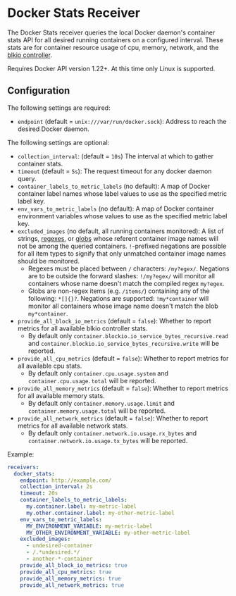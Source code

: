 # Docker Stats Receiver

The Docker Stats receiver queries the local Docker daemon's container stats API for
all desired running containers on a configured interval.  These stats are for container
resource usage of cpu, memory, network, and the
[blkio controller](https://www.kernel.org/doc/Documentation/cgroup-v1/blkio-controller.txt).

Requires Docker API version 1.22+.  At this time only Linux is supported.

## Configuration

The following settings are required:

* `endpoint` (default = `unix:///var/run/docker.sock`): Address to reach the desired Docker daemon. 

The following settings are optional:

* `collection_interval`: (default = `10s`) The interval at which to gather container stats.
* `timeout` (default = `5s`): The request timeout for any docker daemon query.
* `container_labels_to_metric_labels` (no default): A map of Docker container label names whose label values to use
as the specified metric label key.
* `env_vars_to_metric_labels` (no default): A map of Docker container environment variables whose values to use
as the specified metric label key.
* `excluded_images` (no default, all running containers monitored): A list of strings,
[regexes](https://golang.org/pkg/regexp/), or [globs](https://github.com/gobwas/glob) whose referent container image
names will not be among the queried containers. `!`-prefixed negations are possible for all item types to signify that
only unmatched container image names should be monitored.
    * Regexes must be placed between `/` characters: `/my?egex/`.  Negations are to be outside the forward slashes:
    `!/my?egex/` will monitor all containers whose name doesn't match the compiled regex `my?egex`.
    * Globs are non-regex items (e.g. `/items/`) containing any of the following: `*[]{}?`.  Negations are supported:
    `!my*container` will monitor all containers whose image name doesn't match the blob `my*container`.
* `provide_all_block_io_metrics` (default = `false`): Whether to report metrics for all available blkio controller stats.
    * By default only `container.blockio.io_service_bytes_recursive.read` and `container.blockio.io_service_bytes_recursive.write`
    will be reported.
* `provide_all_cpu_metrics` (default = `false`): Whether to report metrics for all available cpu stats.
    * By default only `container.cpu.usage.system` and `container.cpu.usage.total` will be reported.
* `provide_all_memory_metrics` (default = `false`): Whether to report metrics for all available memory stats. 
    * By default only `container.memory.usage.limit` and `container.memory.usage.total` will be reported.
* `provide_all_network_metrics` (default = `false`): Whether to report metrics for all available network stats. 
    * By default only `container.network.io.usage.rx_bytes` and `container.network.io.usage.tx_bytes` will be reported.
		
Example:

```yaml
receivers:
  docker_stats:
    endpoint: http://example.com/
    collection_interval: 2s
    timeout: 20s
    container_labels_to_metric_labels:
      my.container.label: my-metric-label
      my.other.container.label: my-other-metric-label
    env_vars_to_metric_labels:
      MY_ENVIRONMENT_VARIABLE: my-metric-label
      MY_OTHER_ENVIRONMENT_VARIABLE: my-other-metric-label
    excluded_images:
      - undesired-container
      - /.*undesired.*/
      - another-*-container
    provide_all_block_io_metrics: true
    provide_all_cpu_metrics: true
    provide_all_memory_metrics: true
    provide_all_network_metrics: true
```
